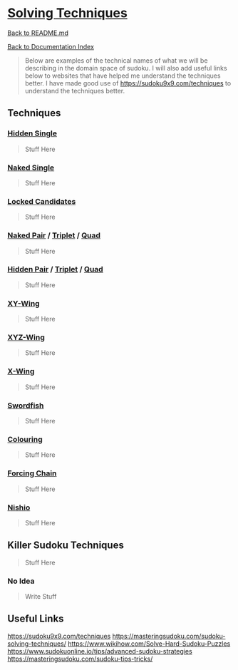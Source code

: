 # [Solving Techniques](https://en.wikipedia.org/wiki/Glossary_of_Sudoku)

[Back to README.md](../README.md)

[Back to Documentation Index](./Index.md)

> Below are examples of the technical names of what we will be describing in the domain space of sudoku.
> I will also add useful links below to websites that have helped me understand the techniques better.
> I have made good use of https://sudoku9x9.com/techniques to understand the techniques better.

## Techniques

### [Hidden Single][1]
> Stuff Here

### [Naked Single][2]
> Stuff Here

### [Locked Candidates][3]
> Stuff Here

### [Naked Pair][4] / [Triplet][13] / [Quad][14]
> Stuff Here

### [Hidden Pair][5] / [Triplet][15] / [Quad][16]
> Stuff Here

### [XY-Wing][6]
> Stuff Here

### [XYZ-Wing][7]
> Stuff Here

### [X-Wing][8]
> Stuff Here

### [Swordfish][9]
> Stuff Here

### [Colouring][10]
> Stuff Here

### [Forcing Chain][11]
> Stuff Here

### [Nishio][12]
> Stuff Here

## Killer Sudoku Techniques
> Stuff Here

### No Idea
> Write Stuff

## Useful Links

https://sudoku9x9.com/techniques
https://masteringsudoku.com/sudoku-solving-techniques/
https://www.wikihow.com/Solve-Hard-Sudoku-Puzzles
https://www.sudokuonline.io/tips/advanced-sudoku-strategies
https://masteringsudoku.com/sudoku-tips-tricks/

[1]: https://sudoku9x9.com/techniques/hiddensingle/
[2]: https://sudoku9x9.com/techniques/nakedsingle/
[3]: https://sudoku9x9.com/techniques/lockedcandidates/
[4]: https://sudoku9x9.com/techniques/nakedpair
[5]: https://sudoku9x9.com/techniques/hiddenpair/   
[6]: https://sudoku9x9.com/techniques/xywing/
[7]: https://sudoku9x9.com/techniques/xyzwing/
[8]: https://sudoku9x9.com/techniques/xwing/
[9]: https://sudoku9x9.com/techniques/swordfish/
[10]: https://sudoku9x9.com/techniques/coloring/
[11]: https://sudoku9x9.com/techniques/forcingchain/
[12]: https://sudoku9x9.com/techniques/nishio/
[13]: https://sudoku9x9.com/techniques/nakedtriplet/
[14]: https://sudoku9x9.com/techniques/nakedquad/
[15]: https://sudoku9x9.com/techniques/hiddentriplet/
[16]: https://sudoku9x9.com/techniques/hiddenquad/
